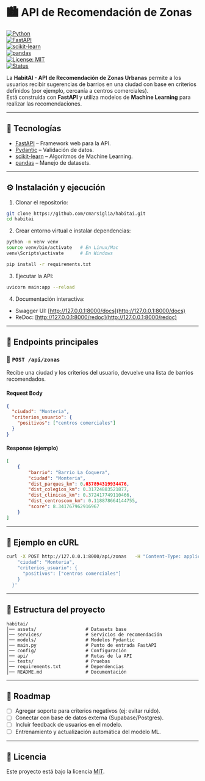 # 🏙️ API de Recomendación de Zonas

[![Python](https://img.shields.io/badge/Python-3.9%2B-blue.svg)](https://www.python.org/)  
[![FastAPI](https://img.shields.io/badge/FastAPI-0.110+-009688.svg)](https://fastapi.tiangolo.com/)  
[![scikit-learn](https://img.shields.io/badge/scikit--learn-ML-orange.svg)](https://scikit-learn.org/stable/)  
[![pandas](https://img.shields.io/badge/pandas-data--analysis-yellow.svg)](https://pandas.pydata.org/)  
[![License: MIT](https://img.shields.io/badge/License-MIT-green.svg)](LICENSE)  
[![Status](https://img.shields.io/badge/status-active-success.svg)]()  

La **HabitAI - API de Recomendación de Zonas Urbanas** permite a los usuarios recibir sugerencias de barrios en una ciudad con base en criterios definidos (por ejemplo, cercanía a centros comerciales).  
Está construida con **FastAPI** y utiliza modelos de **Machine Learning** para realizar las recomendaciones.  

---

## 🚀 Tecnologías

- [FastAPI](https://fastapi.tiangolo.com/) – Framework web para la API.  
- [Pydantic](https://docs.pydantic.dev/) – Validación de datos.  
- [scikit-learn](https://scikit-learn.org/) – Algoritmos de Machine Learning.  
- [pandas](https://pandas.pydata.org/) – Manejo de datasets.  

---

## ⚙️ Instalación y ejecución

1. Clonar el repositorio:

```bash
git clone https://github.com/cmarsiglia/habitai.git
cd habitai
```

2. Crear entorno virtual e instalar dependencias:

```bash
python -m venv venv
source venv/bin/activate   # En Linux/Mac
venv\Scripts\activate      # En Windows

pip install -r requirements.txt
```

3. Ejecutar la API:

```bash
uvicorn main:app --reload
```

4. Documentación interactiva:

- Swagger UI: [http://127.0.0.1:8000/docs](http://127.0.0.1:8000/docs)  
- ReDoc: [http://127.0.0.1:8000/redoc](http://127.0.0.1:8000/redoc)  

---

## 📌 Endpoints principales

### 🔹 `POST /api/zonas`

Recibe una ciudad y los criterios del usuario, devuelve una lista de barrios recomendados.

#### **Request Body**
```json
{
  "ciudad": "Monteria",
  "criterios_usuario": {
    "positivos": ["centros comerciales"]
  }
}
```

#### **Response (ejemplo)**
```json
[
    {
        "barrio": "Barrio La Coquera",
        "ciudad": "Monteria",
        "dist_parques_km": 0.037894319934476,
        "dist_colegios_km": 0.31724883521877,
        "dist_clinicas_km": 0.372417749110466,
        "dist_centroscom_km": 0.118878664144755,
        "score": 8.341767962916967
    }
]
```

---

## 🧪 Ejemplo en cURL

```bash
curl -X POST http://127.0.0.1:8000/api/zonas   -H "Content-Type: application/json"   -d '{
    "ciudad": "Monteria",
    "criterios_usuario": {
      "positivos": ["centros comerciales"]
    }
  }'
```

---

## 📂 Estructura del proyecto

```
habitai/
│── assets/                  # Datasets base
│── services/                # Servicios de recomendación
│── models/                  # Modelos Pydantic
│── main.py                  # Punto de entrada FastAPI
│── config/                  # Configuración
│── api/                     # Rutas de la API
│── tests/                   # Pruebas
│── requirements.txt         # Dependencias
│── README.md                # Documentación
```

---

## 📝 Roadmap

- [ ] Agregar soporte para criterios negativos (ej: evitar ruido).  
- [ ] Conectar con base de datos externa (Supabase/Postgres).  
- [ ] Incluir feedback de usuarios en el modelo.  
- [ ] Entrenamiento y actualización automática del modelo ML.  

---

## 📄 Licencia

Este proyecto está bajo la licencia [MIT](LICENSE).  
